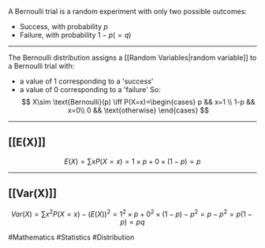 A Bernoulli trial is a random experiment with only two possible outcomes:
- Success, with probability $p$
- Failure, with probability $1-p(=q)$


___
The Bernoulli distribution assigns a [[Random Variables|random variable]] to a Bernoulli trial with:
- a value of 1 corresponding to a 'success'
- a value of 0 corresponding to a 'failure'
So:
$$
X\sim \text{Bernoulli}(p) \iff P(X=x)=\begin{cases}
p && x=1 \\
1-p && x=0\\
0 && \text{otherwise}
\end{cases}
$$
___
## [[E(X)]]
$$
E(X)=\sum xP(X=x)=1\times p+0\times(1-p)=p
$$
___
## [[Var(X)]]
$$
Var(X)=\sum x^{2}P(X=x)-(E(X))^{2}=1^{2}\times p+0^{2}\times (1-p)-p^{2}=p-p^{2}=p(1-p)=pq
$$

#Mathematics #Statistics #Distribution